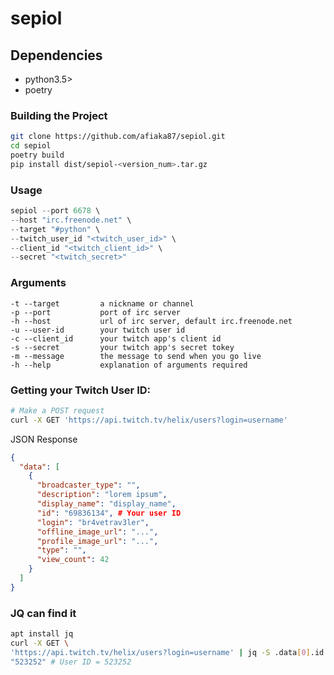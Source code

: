 # sepiol


## Dependencies

- python3.5>
- poetry

### Building the Project
```sh
git clone https://github.com/afiaka87/sepiol.git
cd sepiol
poetry build
pip install dist/sepiol-<version_num>.tar.gz
```

### Usage

```s
sepiol --port 6678 \
--host "irc.freenode.net" \
--target "#python" \
--twitch_user_id "<twitch_user_id>" \
--client_id "<twitch_client_id>" \
--secret "<twitch_secret>"
```


### Arguments

```
-t --target         a nickname or channel
-p --port           port of irc server
-h --host           url of irc server, default irc.freenode.net
-u --user-id        your twitch user id
-c --client_id      your twitch app's client id
-s --secret         your twitch app's secret tokey
-m --message        the message to send when you go live
-h --help           explanation of arguments required
```


### Getting your Twitch User ID:
```sh
# Make a POST request 
curl -X GET 'https://api.twitch.tv/helix/users?login=username'
```

JSON Response
```json
{
  "data": [
    {
      "broadcaster_type": "",
      "description": "lorem ipsum",
      "display_name": "display_name",
      "id": "69836134", # Your user ID
      "login": "br4vetrav3ler",
      "offline_image_url": "...",
      "profile_image_url": "...",
      "type": "",
      "view_count": 42 
    }
  ]
}
```

### JQ can find it
```sh
apt install jq
curl -X GET \
'https://api.twitch.tv/helix/users?login=username' | jq -S .data[0].id
"523252" # User ID = 523252
```